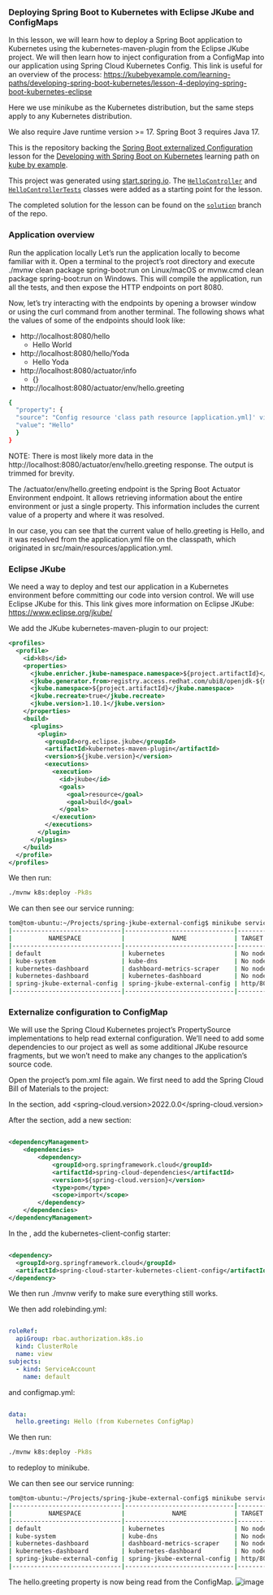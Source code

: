 ### Deploying Spring Boot to Kubernetes with Eclipse JKube and ConfigMaps

In this lesson, we will learn how to deploy a Spring Boot application to Kubernetes using the kubernetes-maven-plugin from the Eclipse JKube project.
We will then learn how to inject configuration from a ConfigMap into our application using Spring Cloud Kubernetes Config.
This link is useful for an overview of the process:
https://kubebyexample.com/learning-paths/developing-spring-boot-kubernetes/lesson-4-deploying-spring-boot-kubernetes-eclipse

Here we use minikube as the Kubernetes distribution, but the same steps apply to any Kubernetes distribution.

We also require Jave runtime version >= 17. Spring Boot 3 requires Java 17.

This is the repository backing the [Spring Boot externalized Configuration](https://kubebyexample.com/en/learning-paths/developing-spring-boot-kubernetes/lesson-4-deploying-spring-boot-kubernetes-eclipse) lesson for the [Developing with Spring Boot on Kubernetes](https://kubebyexample.com/en/learning-paths/developing-spring-boot-kubernetes) learning path on [kube by example](https://kubebyexample.com).

This project was generated using [start.spring.io](https://start.spring.io). The [`HelloController`](src/main/java/org/acme/externalconfig/rest/HelloController.java) and [`HelloControllerTests`](src/test/java/org/acme/externalconfig/rest/HelloControllerTests.java) classes were added as a starting point for the lesson.

The completed solution for the lesson can be found on the [`solution`](https://github.com/RedHat-Middleware-Workshops/spring-jkube-external-config/tree/solution) branch of the repo.


### Application overview

Run the application locally
Let’s run the application locally to become familiar with it. Open a terminal to the project’s root directory and execute ./mvnw clean package spring-boot:run on Linux/macOS or mvnw.cmd clean package spring-boot:run on Windows. This will compile the application, run all the tests, and then expose the HTTP endpoints on port 8080.

Now, let’s try interacting with the endpoints by opening a browser window or using the curl command from another terminal. The following shows what the values of some of the endpoints should look like:

- http://localhost:8080/hello
  - Hello World
- http://localhost:8080/hello/Yoda
  - Hello Yoda
- http://localhost:8080/actuator/info
  - {}
- http://localhost:8080/actuator/env/hello.greeting
```bash
{
  "property": {
  "source": "Config resource 'class path resource [application.yml]' via location 'optional:classpath:/'",
  "value": "Hello"
  }
} 
```

NOTE: There is most likely more data in the http://localhost:8080/actuator/env/hello.greeting response. The output is trimmed for brevity.

The /actuator/env/hello.greeting endpoint is the Spring Boot Actuator Environment endpoint. It allows retrieving information about the entire environment or just a single property. This information includes the current value of a property and where it was resolved.

In our case, you can see that the current value of hello.greeting is Hello, and it was resolved from the application.yml file on the classpath, which originated in src/main/resources/application.yml.

### Eclipse JKube
We need a way to deploy and test our application in a Kubernetes environment before committing our code into version control. We will use Eclipse JKube for this.
This link gives more information on Eclipse JKube:
https://www.eclipse.org/jkube/

We add the JKube kubernetes-maven-plugin to our project:
```xml
<profiles>
  <profile>
    <id>k8s</id>
    <properties>
      <jkube.enricher.jkube-namespace.namespace>${project.artifactId}</jkube.enricher.jkube-namespace.namespace>
      <jkube.generator.from>registry.access.redhat.com/ubi8/openjdk-${maven.compiler.release}:latest</jkube.generator.from>
      <jkube.namespace>${project.artifactId}</jkube.namespace>
      <jkube.recreate>true</jkube.recreate>
      <jkube.version>1.10.1</jkube.version>
    </properties>
    <build>
      <plugins>
        <plugin>
          <groupId>org.eclipse.jkube</groupId>
          <artifactId>kubernetes-maven-plugin</artifactId>
          <version>${jkube.version}</version>
          <executions>
            <execution>
              <id>jkube</id>
              <goals>
                <goal>resource</goal>
                <goal>build</goal>
              </goals>
            </execution>
          </executions>
        </plugin>
      </plugins>
    </build>
  </profile>
</profiles>
```

We then run:
```bash
./mvnw k8s:deploy -Pk8s
```

We can then see our service running:
```bash
tom@tom-ubuntu:~/Projects/spring-jkube-external-config$ minikube service list
|------------------------------|------------------------------|--------------|---------------------------|
|          NAMESPACE           |             NAME             | TARGET PORT  |            URL            |
|------------------------------|------------------------------|--------------|---------------------------|
| default                      | kubernetes                   | No node port |
| kube-system                  | kube-dns                     | No node port |
| kubernetes-dashboard         | dashboard-metrics-scraper    | No node port |
| kubernetes-dashboard         | kubernetes-dashboard         | No node port |
| spring-jkube-external-config | spring-jkube-external-config | http/8080    | http://192.168.49.2:30526 |
|------------------------------|------------------------------|--------------|---------------------------|
```

### Externalize configuration to ConfigMap
We will use the Spring Cloud Kubernetes project’s PropertySource implementations to help read external configuration. We’ll need to add some dependencies to our project as well as some additional JKube resource fragments, but we won’t need to make any changes to the application’s source code.

Open the project’s pom.xml file again. We first need to add the Spring Cloud Bill of Materials to the project:

In the <properties> section, add <spring-cloud.version>2022.0.0</spring-cloud.version>

After the <properties> section, add a new section:
```xml

<dependencyManagement>
    <dependencies>
        <dependency>
            <groupId>org.springframework.cloud</groupId>
            <artifactId>spring-cloud-dependencies</artifactId>
            <version>${spring-cloud.version}</version>
            <type>pom</type>
            <scope>import</scope>
        </dependency>
    </dependencies>
</dependencyManagement>
```
In the <dependencies>, add the kubernetes-client-config starter:
```xml

<dependency>
  <groupId>org.springframework.cloud</groupId>
  <artifactId>spring-cloud-starter-kubernetes-client-config</artifactId>
</dependency>
```

We then run ./mvnw verify to make sure everything still works.

We then add rolebinding.yml:

```yaml

roleRef:
  apiGroup: rbac.authorization.k8s.io
  kind: ClusterRole
  name: view
subjects:
  - kind: ServiceAccount
    name: default
```

and configmap.yml:

```yaml

data:
  hello.greeting: Hello (from Kubernetes ConfigMap)
```

We then run:
```bash
./mvnw k8s:deploy -Pk8s
```

to redeploy to minikube.

We can then see our service running:
```bash
tom@tom-ubuntu:~/Projects/spring-jkube-external-config$ minikube service list
|------------------------------|------------------------------|--------------|---------------------------|
|          NAMESPACE           |             NAME             | TARGET PORT  |            URL            |
|------------------------------|------------------------------|--------------|---------------------------|
| default                      | kubernetes                   | No node port |
| kube-system                  | kube-dns                     | No node port |
| kubernetes-dashboard         | dashboard-metrics-scraper    | No node port |
| kubernetes-dashboard         | kubernetes-dashboard         | No node port |
| spring-jkube-external-config | spring-jkube-external-config | http/8080    | http://192.168.49.2:30526 |
|------------------------------|------------------------------|--------------|---------------------------|
```

The hello.greeting property is now being read from the ConfigMap.
![image](https://user-images.githubusercontent.com/27693622/236437868-ff528e4d-4096-42d3-8016-59f10aa90132.png)



